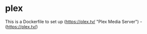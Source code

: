 plex
====

This is a Dockerfile to set up (https://plex.tv/ "Plex Media Server") - (https://plex.tv/)
